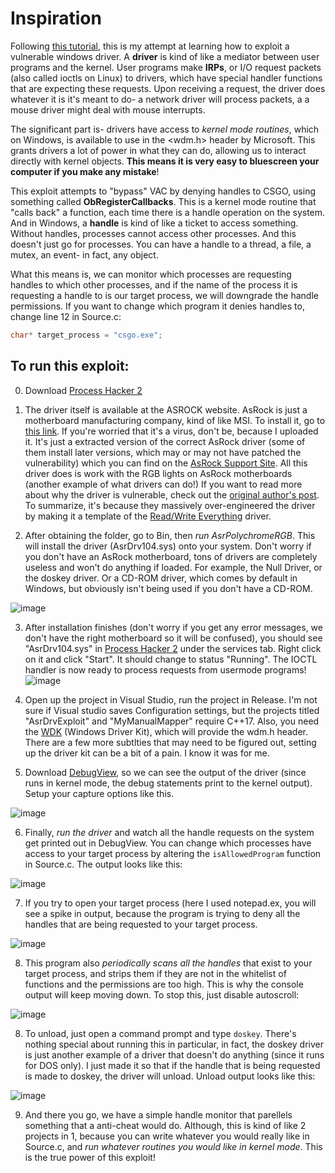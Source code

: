 # Inspiration
Following [this tutorial](https://github.com/stong/CVE-2020-15368), this is my attempt at learning how to exploit a vulnerable windows driver. A **driver** is kind of like a mediator between user programs and the kernel. User programs make **IRPs**, or I/O request packets (also called ioctls on Linux) to drivers, which have special handler functions that are expecting these requests. Upon receiving a request, the driver does whatever it is it's meant to do- a network driver will process packets, a a mouse driver might deal with mouse interrupts. 

The significant part is- drivers have access to *kernel mode routines*, which on Windows, is available to use in the <wdm.h> header by Microsoft. This grants drivers a lot of power in what they can do, allowing us to interact directly with kernel objects. **This means it is very easy to bluescreen your computer if you make any mistake**!

This exploit attempts to "bypass" VAC by denying handles to CSGO, using something called **ObRegisterCallbacks**. This is a kernel mode routine that "calls back" a function, each time there is a handle operation on the system. And in Windows, a **handle** is kind of like a ticket to access something. Without handles, processes cannot access other processes. And this doesn't just go for processes. You can have a handle to a thread, a file, a mutex, an event- in fact, any object. 

What this means is, we can monitor which processes are requesting handles to which other processes, and if the name of the process it is requesting a handle to is our target process, we will downgrade the handle permissions. If you want to change which program it denies handles to, change line 12 in Source.c:

```cpp
char* target_process = "csgo.exe";
```

## To run this exploit:

0. Download [Process Hacker 2](https://processhacker.sourceforge.io/downloads.php)

1. The driver itself is available at the ASROCK website. AsRock is just a motherboard manufacturing company, kind of like MSI. To install it, go to [this link](https://mega.nz/folder/oetQGSLS#ydUeesb9ixlcQjDjT7I3lA). If you're worried that it's a virus, don't be, because I uploaded it. It's just a extracted version of the correct AsRock driver (some of them install later versions, which may or may not have patched the vulnerability) which you can find on the [AsRock Support Site](https://www.asrock.com/MB/AMD/B550%20Taichi%20Razer%20Edition/Specification.asp#Download). All this driver does is work with the RGB lights on AsRock motherboards (another example of what drivers can do!) If you want to read more about why the driver is vulnerable, check out the [original author's post](https://github.com/stong/CVE-2020-15368). To summarize, it's because they massively over-engineered the driver by making it a template of the [Read/Write Everything](http://rweverything.com/) driver.

2. After obtaining the folder, go to Bin, then *run AsrPolychromeRGB*. This will install the driver (AsrDrv104.sys) onto your system. Don't worry if you don't have an AsRock motherboard, tons of drivers are completely useless and won't do anything if loaded. For example, the Null Driver, or the doskey driver. Or a CD-ROM driver, which comes by default in Windows, but obviously isn't being used if you don't have a CD-ROM.

![image](https://user-images.githubusercontent.com/69275171/169476954-d6bdccdc-7f81-44df-bdfb-9605c3e6e20f.png)

3. After installation finishes (don't worry if you get any error messages, we don't have the right motherboard so it will be confused), you should see "AsrDrv104.sys" in [Process Hacker 2](https://processhacker.sourceforge.io/downloads.php) under the services tab. Right click on it and click "Start". It should change to status "Running". The IOCTL handler is now ready to process requests from usermode programs!
![image](https://user-images.githubusercontent.com/69275171/169472021-42cd50a9-7428-4568-b334-fa8faa380420.png)

4. Open up the project in Visual Studio, run the project in Release. I'm not sure if Visual studio saves Configuration settings, but the projects titled "AsrDrvExploit" and "MyManualMapper" require C++17. Also, you need the [WDK](https://docs.microsoft.com/en-us/windows-hardware/drivers/download-the-wdk) (Windows Driver Kit), which will provide the wdm.h header. There are a few more subtlties that may need to be figured out, setting up the driver kit can be a bit of a pain. I know it was for me.

5. Download [DebugView](https://docs.microsoft.com/en-us/sysinternals/downloads/debugview), so we can see the output of the driver (since runs in kernel mode, the debug statements print to the kernel output). Setup your capture options like this.

![image](https://user-images.githubusercontent.com/69275171/169571995-b9ff3c9f-e3c6-4854-929c-4799f1e15a2d.png)

6. Finally, *run the driver* and watch all the handle requests on the system get printed out in DebugView. You can change which processes have access to your target process by altering the `isAllowedProgram` function in Source.c. The output looks like this:

![image](https://user-images.githubusercontent.com/69275171/169574847-63c8c2c5-0a46-4657-be15-ae6bb4e86d3f.png)

7. If you try to open your target process (here I used notepad.ex, you will see a spike in output, because the program is trying to deny all the handles that are being requested to your target process.

![image](https://user-images.githubusercontent.com/69275171/169574975-e4c4839b-067f-4f07-b544-84bfcd604772.png)

8. This program also *periodically scans all the handles* that exist to your target process, and strips them if they are not in the whitelist of functions and the permissions are too high. This is why the console output will keep moving down. To stop this, just disable autoscroll:

![image](https://user-images.githubusercontent.com/69275171/169575072-2aaaf690-7788-4af9-b815-fba64680d2a9.png)

8. To unload, just open a command prompt and type `doskey`. There's nothing special about running this in particular, in fact, the doskey driver is just another example of a driver that doesn't do anything (since it runs for DOS only). I just made it so that if the handle that is being requested is made to doskey, the driver will unload. Unload output looks like this:

![image](https://user-images.githubusercontent.com/69275171/169574647-e0803956-b385-4a3f-8658-7fd843bba8b4.png)

9. And there you go, we have a simple handle monitor that parellels something that a anti-cheat would do. Although, this is kind of like 2 projects in 1, because you can write whatever you would really like in Source.c, and *run whatever routines you would like in kernel mode*. This is the true power of this exploit!
